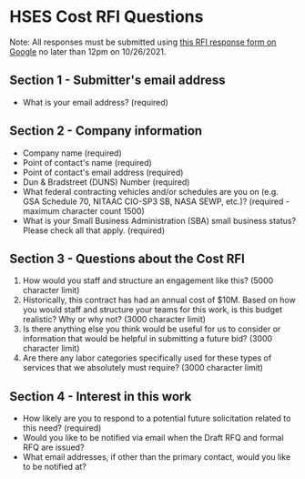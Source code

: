# HSES Cost RFI Questions 

Note: All responses must be submitted using [this RFI response form on Google](https://docs.google.com/forms/d/e/1FAIpQLSdS5FCiLwibwZyjapR5LS0XPGk-Y8aK_Uq1EqISwG9smDbDyQ/viewform) no later than 12pm on 10/26/2021.

## Section 1 - Submitter's email address

* What is your email address? (required)

## Section 2 - Company information

* Company name (required)
* Point of contact's name (required)
* Point of contact's email address (required)
* Dun & Bradstreet (DUNS) Number (required)
* What federal contracting vehicles and/or schedules are you on (e.g. GSA Schedule 70, NITAAC CIO-SP3 SB, NASA SEWP, etc.)? (required - maximum character count 1500)
* What is your Small Business Administration (SBA) small business status? Please check all that apply. (required)

## Section 3 - Questions about the Cost RFI

1. How would you staff and structure an engagement like this? (5000 character limit)
2. Historically, this contract has had an annual cost of $10M. Based on how you would staff and structure your teams for this work, is this budget realistic? Why or why not? (3000 character limit)
3. Is there anything else you think would be useful for us to consider or information that would be helpful in submitting a future bid? (3000 character limit)
4. Are there any labor categories specifically used for these types of services that we absolutely must require? (3000 character limit)

## Section 4 - Interest in this work

* How likely are you to respond to a potential future solicitation related to this need? (required)
* Would you like to be notified via email when the Draft RFQ and formal RFQ are issued? 
* What email addresses, if other than the primary contact, would you like to be notified at?